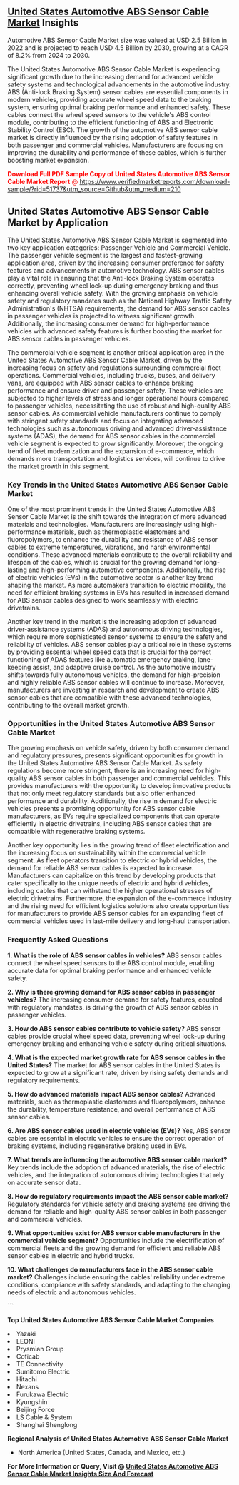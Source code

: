 <h2><a href="https://www.verifiedmarketreports.com/download-sample/?rid=51737&amp;utm_source=Github&amp;utm_medium=210" target="_blank">United States Automotive ABS Sensor Cable Market</a> Insights</h2><p>Automotive ABS Sensor Cable Market size was valued at USD 2.5 Billion in 2022 and is projected to reach USD 4.5 Billion by 2030, growing at a CAGR of 8.2% from 2024 to 2030.</p><p><p>The United States Automotive ABS Sensor Cable Market is experiencing significant growth due to the increasing demand for advanced vehicle safety systems and technological advancements in the automotive industry. ABS (Anti-lock Braking System) sensor cables are essential components in modern vehicles, providing accurate wheel speed data to the braking system, ensuring optimal braking performance and enhanced safety. These cables connect the wheel speed sensors to the vehicle's ABS control module, contributing to the efficient functioning of ABS and Electronic Stability Control (ESC). The growth of the automotive ABS sensor cable market is directly influenced by the rising adoption of safety features in both passenger and commercial vehicles. Manufacturers are focusing on improving the durability and performance of these cables, which is further boosting market expansion. <p><span class=""><span style="color: #ff0000;"><strong>Download Full PDF Sample Copy of United States Automotive ABS Sensor Cable Market Report</strong> @ </span><a href="https://www.verifiedmarketreports.com/download-sample/?rid=51737&amp;utm_source=Github&amp;utm_medium=210" target="_blank">https://www.verifiedmarketreports.com/download-sample/?rid=51737&amp;utm_source=Github&amp;utm_medium=210</a></span></p></p><h2>United States Automotive ABS Sensor Cable Market by Application</h2><p>The United States Automotive ABS Sensor Cable Market is segmented into two key application categories: Passenger Vehicle and Commercial Vehicle. The passenger vehicle segment is the largest and fastest-growing application area, driven by the increasing consumer preference for safety features and advancements in automotive technology. ABS sensor cables play a vital role in ensuring that the Anti-lock Braking System operates correctly, preventing wheel lock-up during emergency braking and thus enhancing overall vehicle safety. With the growing emphasis on vehicle safety and regulatory mandates such as the National Highway Traffic Safety Administration's (NHTSA) requirements, the demand for ABS sensor cables in passenger vehicles is projected to witness significant growth. Additionally, the increasing consumer demand for high-performance vehicles with advanced safety features is further boosting the market for ABS sensor cables in passenger vehicles.</p><p>The commercial vehicle segment is another critical application area in the United States Automotive ABS Sensor Cable Market, driven by the increasing focus on safety and regulations surrounding commercial fleet operations. Commercial vehicles, including trucks, buses, and delivery vans, are equipped with ABS sensor cables to enhance braking performance and ensure driver and passenger safety. These vehicles are subjected to higher levels of stress and longer operational hours compared to passenger vehicles, necessitating the use of robust and high-quality ABS sensor cables. As commercial vehicle manufacturers continue to comply with stringent safety standards and focus on integrating advanced technologies such as autonomous driving and advanced driver-assistance systems (ADAS), the demand for ABS sensor cables in the commercial vehicle segment is expected to grow significantly. Moreover, the ongoing trend of fleet modernization and the expansion of e-commerce, which demands more transportation and logistics services, will continue to drive the market growth in this segment.</p><h3>Key Trends in the United States Automotive ABS Sensor Cable Market</h3><p>One of the most prominent trends in the United States Automotive ABS Sensor Cable Market is the shift towards the integration of more advanced materials and technologies. Manufacturers are increasingly using high-performance materials, such as thermoplastic elastomers and fluoropolymers, to enhance the durability and resistance of ABS sensor cables to extreme temperatures, vibrations, and harsh environmental conditions. These advanced materials contribute to the overall reliability and lifespan of the cables, which is crucial for the growing demand for long-lasting and high-performing automotive components. Additionally, the rise of electric vehicles (EVs) in the automotive sector is another key trend shaping the market. As more automakers transition to electric mobility, the need for efficient braking systems in EVs has resulted in increased demand for ABS sensor cables designed to work seamlessly with electric drivetrains.</p><p>Another key trend in the market is the increasing adoption of advanced driver-assistance systems (ADAS) and autonomous driving technologies, which require more sophisticated sensor systems to ensure the safety and reliability of vehicles. ABS sensor cables play a critical role in these systems by providing essential wheel speed data that is crucial for the correct functioning of ADAS features like automatic emergency braking, lane-keeping assist, and adaptive cruise control. As the automotive industry shifts towards fully autonomous vehicles, the demand for high-precision and highly reliable ABS sensor cables will continue to increase. Moreover, manufacturers are investing in research and development to create ABS sensor cables that are compatible with these advanced technologies, contributing to the overall market growth.</p><h3>Opportunities in the United States Automotive ABS Sensor Cable Market</h3><p>The growing emphasis on vehicle safety, driven by both consumer demand and regulatory pressures, presents significant opportunities for growth in the United States Automotive ABS Sensor Cable Market. As safety regulations become more stringent, there is an increasing need for high-quality ABS sensor cables in both passenger and commercial vehicles. This provides manufacturers with the opportunity to develop innovative products that not only meet regulatory standards but also offer enhanced performance and durability. Additionally, the rise in demand for electric vehicles presents a promising opportunity for ABS sensor cable manufacturers, as EVs require specialized components that can operate efficiently in electric drivetrains, including ABS sensor cables that are compatible with regenerative braking systems.</p><p>Another key opportunity lies in the growing trend of fleet electrification and the increasing focus on sustainability within the commercial vehicle segment. As fleet operators transition to electric or hybrid vehicles, the demand for reliable ABS sensor cables is expected to increase. Manufacturers can capitalize on this trend by developing products that cater specifically to the unique needs of electric and hybrid vehicles, including cables that can withstand the higher operational stresses of electric drivetrains. Furthermore, the expansion of the e-commerce industry and the rising need for efficient logistics solutions also create opportunities for manufacturers to provide ABS sensor cables for an expanding fleet of commercial vehicles used in last-mile delivery and long-haul transportation.</p><h3>Frequently Asked Questions</h3><p><strong>1. What is the role of ABS sensor cables in vehicles?</strong> ABS sensor cables connect the wheel speed sensors to the ABS control module, enabling accurate data for optimal braking performance and enhanced vehicle safety.</p><p><strong>2. Why is there growing demand for ABS sensor cables in passenger vehicles?</strong> The increasing consumer demand for safety features, coupled with regulatory mandates, is driving the growth of ABS sensor cables in passenger vehicles.</p><p><strong>3. How do ABS sensor cables contribute to vehicle safety?</strong> ABS sensor cables provide crucial wheel speed data, preventing wheel lock-up during emergency braking and enhancing vehicle safety during critical situations.</p><p><strong>4. What is the expected market growth rate for ABS sensor cables in the United States?</strong> The market for ABS sensor cables in the United States is expected to grow at a significant rate, driven by rising safety demands and regulatory requirements.</p><p><strong>5. How do advanced materials impact ABS sensor cables?</strong> Advanced materials, such as thermoplastic elastomers and fluoropolymers, enhance the durability, temperature resistance, and overall performance of ABS sensor cables.</p><p><strong>6. Are ABS sensor cables used in electric vehicles (EVs)?</strong> Yes, ABS sensor cables are essential in electric vehicles to ensure the correct operation of braking systems, including regenerative braking used in EVs.</p><p><strong>7. What trends are influencing the automotive ABS sensor cable market?</strong> Key trends include the adoption of advanced materials, the rise of electric vehicles, and the integration of autonomous driving technologies that rely on accurate sensor data.</p><p><strong>8. How do regulatory requirements impact the ABS sensor cable market?</strong> Regulatory standards for vehicle safety and braking systems are driving the demand for reliable and high-quality ABS sensor cables in both passenger and commercial vehicles.</p><p><strong>9. What opportunities exist for ABS sensor cable manufacturers in the commercial vehicle segment?</strong> Opportunities include the electrification of commercial fleets and the growing demand for efficient and reliable ABS sensor cables in electric and hybrid trucks.</p><p><strong>10. What challenges do manufacturers face in the ABS sensor cable market?</strong> Challenges include ensuring the cables' reliability under extreme conditions, compliance with safety standards, and adapting to the changing needs of electric and autonomous vehicles.</p>```</p><p><strong>Top United States Automotive ABS Sensor Cable Market Companies</strong></p><div data-test-id=""><p><li>Yazaki</li><li> LEONI</li><li> Prysmian Group</li><li> Coficab</li><li> TE Connectivity</li><li> Sumitomo Electric</li><li> Hitachi</li><li> Nexans</li><li> Furukawa Electric</li><li> Kyungshin</li><li> Beijing Force</li><li> LS Cable & System</li><li> Shanghai Shenglong</li></p><div><strong>Regional Analysis of&nbsp;United States Automotive ABS Sensor Cable Market</strong></div><ul><li dir="ltr"><p dir="ltr">North America&nbsp;(United States, Canada, and Mexico, etc.)</p></li></ul><p><strong>For More Information or Query, Visit @&nbsp;</strong><strong><a href="https://www.verifiedmarketreports.com/product/global-automotive-abs-sensor-cable-market-2019-by-manufacturers-regions-type-and-application-forecast-to-2024/?utm_source=Github&amp;utm_medium=210" target="_blank">United States Automotive ABS Sensor Cable Market Insights Size And Forecast</a></strong></p></div>
